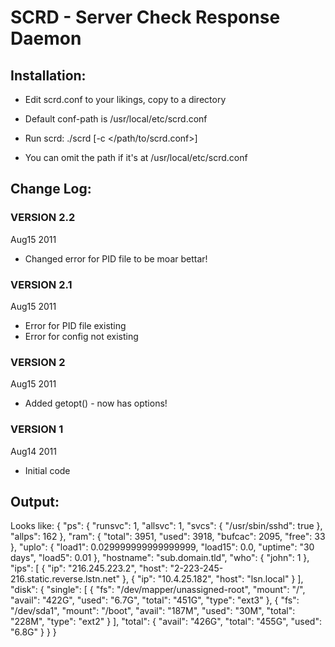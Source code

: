 # SCRD - Server Check Response Daemon

## Installation:
- Edit scrd.conf to your likings, copy to a directory
 - Default conf-path is /usr/local/etc/scrd.conf

- Run scrd: ./scrd [-c </path/to/scrd.conf>]
 - You can omit the path if it's at /usr/local/etc/scrd.conf

## Change Log:
### VERSION 2.2
Aug15 2011

- Changed error for PID file to be moar bettar!

### VERSION 2.1
Aug15 2011

- Error for PID file existing
- Error for config not existing

### VERSION 2
Aug15 2011

- Added getopt() - now has options!

### VERSION 1
Aug14 2011

- Initial code

## Output:
Looks like:
    { 
            "ps": { 
                    "runsvc": 1, 
                    "allsvc": 1, 
                    "svcs": { 
                            "/usr/sbin/sshd": true 
                    }, 
                    "allps": 162 
            }, 
            "ram": { 
                    "total": 3951, 
                    "used": 3918, 
                    "bufcac": 2095, 
                    "free": 33 
            }, 
            "uplo": { 
                    "load1": 0.029999999999999999, 
                    "load15": 0.0, 
                    "uptime": "30 days", 
                    "load5": 0.01 
            }, 
            "hostname": "sub.domain.tld", 
            "who": { 
                    "john": 1 
            }, 
            "ips": [ 
                    { 
                            "ip": "216.245.223.2", 
                            "host": "2-223-245-216.static.reverse.lstn.net" 
                    }, 
                    { 
                            "ip": "10.4.25.182", 
                            "host": "lsn.local" 
                    } 
            ], 
            "disk": { 
                    "single": [ 
                            { 
                                    "fs": "/dev/mapper/unassigned-root", 
                                    "mount": "/", 
                                    "avail": "422G", 
                                    "used": "6.7G", 
                                    "total": "451G", 
                                    "type": "ext3" 
                            }, 
                            { 
                                    "fs": "/dev/sda1", 
                                    "mount": "/boot", 
                                    "avail": "187M", 
                                    "used": "30M", 
                                    "total": "228M", 
                                    "type": "ext2" 
                            } 
                    ], 
                    "total": { 
                            "avail": "426G", 
                            "total": "455G", 
                            "used": "6.8G" 
                    } 
            } 
    } 
